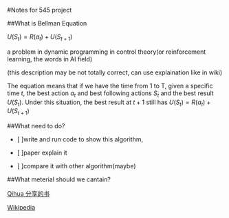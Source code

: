 #Notes for 545 project

##What is Bellman Equation

$U(S_t)= R(a_t)+U(S_{t+1})$

a problem in dynamic programming in control theory(or reinforcement learning, the words in AI field)

(this description may be not totally correct, can use explaination like in wiki)

The equation means that if we have the time from 1 to T, given a specific time $t$, the best action $a_t$ and best following actions $S_t$ and the best result $U(S_t)$. Under this situation, the best result at $t+1$ still has $U(S_t)= R(a_t)+U(S_{t+1})$

##What need to do?

- [ ]write and run code to show this algorithm, 

- [ ]paper explain it 

- [ ]compare it with other algorithm(maybe)

##What meterial should we cantain?

[Qihua 分享的书](http://incompleteideas.net/book/bookdraft2017nov5.pdf)

[Wikipedia](https://en.wikipedia.org/wiki/Bellman_equation)


